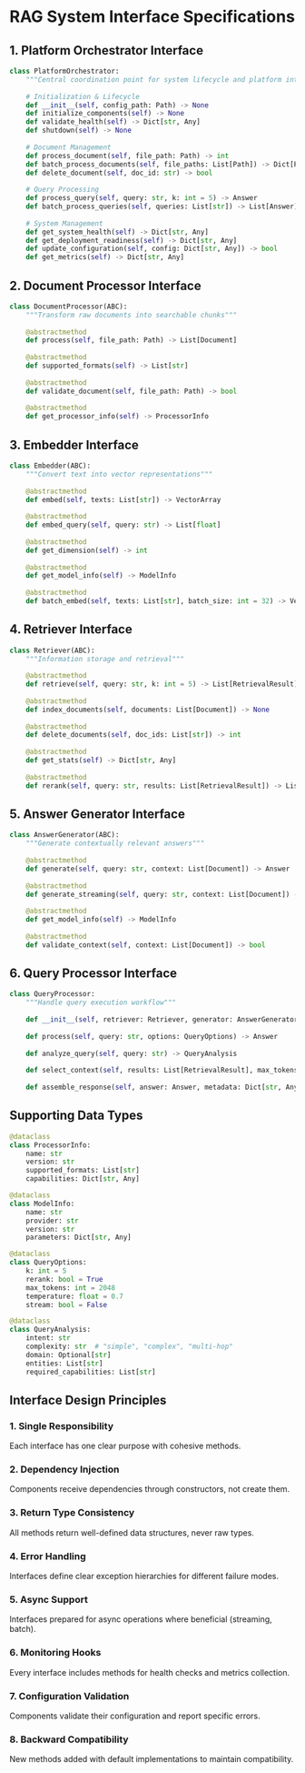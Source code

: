 # RAG System Interface Specifications

## 1. Platform Orchestrator Interface

```python
class PlatformOrchestrator:
    """Central coordination point for system lifecycle and platform integration"""
    
    # Initialization & Lifecycle
    def __init__(self, config_path: Path) -> None
    def initialize_components(self) -> None
    def validate_health(self) -> Dict[str, Any]
    def shutdown(self) -> None
    
    # Document Management
    def process_document(self, file_path: Path) -> int
    def batch_process_documents(self, file_paths: List[Path]) -> Dict[Path, int]
    def delete_document(self, doc_id: str) -> bool
    
    # Query Processing
    def process_query(self, query: str, k: int = 5) -> Answer
    def batch_process_queries(self, queries: List[str]) -> List[Answer]
    
    # System Management
    def get_system_health(self) -> Dict[str, Any]
    def get_deployment_readiness(self) -> Dict[str, Any]
    def update_configuration(self, config: Dict[str, Any]) -> bool
    def get_metrics(self) -> Dict[str, Any]
```

## 2. Document Processor Interface

```python
class DocumentProcessor(ABC):
    """Transform raw documents into searchable chunks"""
    
    @abstractmethod
    def process(self, file_path: Path) -> List[Document]
    
    @abstractmethod
    def supported_formats(self) -> List[str]
    
    @abstractmethod
    def validate_document(self, file_path: Path) -> bool
    
    @abstractmethod
    def get_processor_info(self) -> ProcessorInfo
```

## 3. Embedder Interface

```python
class Embedder(ABC):
    """Convert text into vector representations"""
    
    @abstractmethod
    def embed(self, texts: List[str]) -> VectorArray
    
    @abstractmethod
    def embed_query(self, query: str) -> List[float]
    
    @abstractmethod
    def get_dimension(self) -> int
    
    @abstractmethod
    def get_model_info(self) -> ModelInfo
    
    @abstractmethod
    def batch_embed(self, texts: List[str], batch_size: int = 32) -> VectorArray
```

## 4. Retriever Interface

```python
class Retriever(ABC):
    """Information storage and retrieval"""
    
    @abstractmethod
    def retrieve(self, query: str, k: int = 5) -> List[RetrievalResult]
    
    @abstractmethod
    def index_documents(self, documents: List[Document]) -> None
    
    @abstractmethod
    def delete_documents(self, doc_ids: List[str]) -> int
    
    @abstractmethod
    def get_stats(self) -> Dict[str, Any]
    
    @abstractmethod
    def rerank(self, query: str, results: List[RetrievalResult]) -> List[RetrievalResult]
```

## 5. Answer Generator Interface

```python
class AnswerGenerator(ABC):
    """Generate contextually relevant answers"""
    
    @abstractmethod
    def generate(self, query: str, context: List[Document]) -> Answer
    
    @abstractmethod
    def generate_streaming(self, query: str, context: List[Document]) -> Iterator[str]
    
    @abstractmethod
    def get_model_info(self) -> ModelInfo
    
    @abstractmethod
    def validate_context(self, context: List[Document]) -> bool
```

## 6. Query Processor Interface

```python
class QueryProcessor:
    """Handle query execution workflow"""
    
    def __init__(self, retriever: Retriever, generator: AnswerGenerator) -> None
    
    def process(self, query: str, options: QueryOptions) -> Answer
    
    def analyze_query(self, query: str) -> QueryAnalysis
    
    def select_context(self, results: List[RetrievalResult], max_tokens: int) -> List[Document]
    
    def assemble_response(self, answer: Answer, metadata: Dict[str, Any]) -> Answer
```

## Supporting Data Types

```python
@dataclass
class ProcessorInfo:
    name: str
    version: str
    supported_formats: List[str]
    capabilities: Dict[str, Any]

@dataclass
class ModelInfo:
    name: str
    provider: str
    version: str
    parameters: Dict[str, Any]

@dataclass
class QueryOptions:
    k: int = 5
    rerank: bool = True
    max_tokens: int = 2048
    temperature: float = 0.7
    stream: bool = False

@dataclass
class QueryAnalysis:
    intent: str
    complexity: str  # "simple", "complex", "multi-hop"
    domain: Optional[str]
    entities: List[str]
    required_capabilities: List[str]
```

## Interface Design Principles

### 1. **Single Responsibility**
Each interface has one clear purpose with cohesive methods.

### 2. **Dependency Injection**
Components receive dependencies through constructors, not create them.

### 3. **Return Type Consistency**
All methods return well-defined data structures, never raw types.

### 4. **Error Handling**
Interfaces define clear exception hierarchies for different failure modes.

### 5. **Async Support**
Interfaces prepared for async operations where beneficial (streaming, batch).

### 6. **Monitoring Hooks**
Every interface includes methods for health checks and metrics collection.

### 7. **Configuration Validation**
Components validate their configuration and report specific errors.

### 8. **Backward Compatibility**
New methods added with default implementations to maintain compatibility.